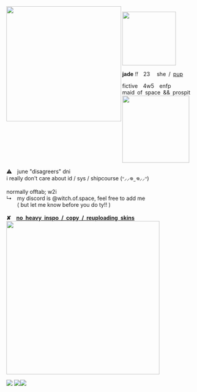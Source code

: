 <img src="https://files.catbox.moe/s0ngvr.webp" align="left" style="width: 300px;">
<p align="left"><img src="https://files.catbox.moe/60odjb.gif" style="width: 140px;"></p>
<b>jade</b> <i>!!</i> 23  she / <a href="https://pronouns.cc/@lofaf/jade">pup</a> </h3>
<p>fictive 4w5 enfp
</br>maid of space && prospit
</br><img src="https://64.media.tumblr.com/047dd9502540f819a4d687288016150c/bda8b752119b2997-ab/s1280x1920/2294b2fc5830dd55ce2562d3619a41c873d5f6b1.jpg" style="width: 175px;">
<p>⚠️ june "disagreers" dni</b>
</br>i really don't care about id / sys / shipcourse (ᐡ⸝⸝𖦹  ̫ 𖦹⸝⸝ᐡ)
</br></br>normally offtab; w2i
</br>↳ my discord is @witch.of.space, feel free to add me
</br>  ( but let me know before you do ty!! )
</br></br><b>✘ <ins>no heavy inspo / copy / reuploading skins</b></ins>
</br><img src="https://64.media.tumblr.com/047dd9502540f819a4d687288016150c/bda8b752119b2997-ab/s1280x1920/2294b2fc5830dd55ce2562d3619a41c873d5f6b1.jpg" style="width: 400px;"></p>
<p align="left"><img src="https://files.catbox.moe/ru8qxl.png"> <img src="https://files.catbox.moe/o79ph6.png"><img src="https://files.catbox.moe/l7dxq2.png"></p>
